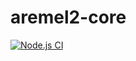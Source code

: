 # aremel2-core

[![Node.js CI](https://github.com/fcapolini/aremel2-core/actions/workflows/node.js.yml/badge.svg)](https://github.com/fcapolini/aremel2-core/actions/workflows/node.js.yml)

